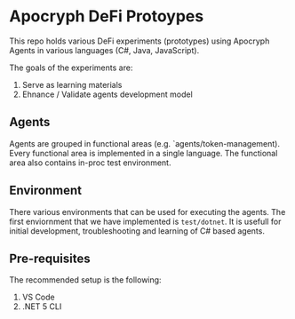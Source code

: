 # Apocryph DeFi Protoypes

This repo holds various DeFi experiments (prototypes) using
Apocryph Agents in various languages (C#, Java, JavaScript).

The goals of the experiments are:
1. Serve as learning materials
2. Ehnance / Validate agents development model

## Agents

Agents are grouped in functional areas (e.g. `agents/token-management). 
Every functional area is implemented in a single language. The 
functional area also contains in-proc test 
environment.

## Environment

There various environments that can be used for executing the agents. 
The first enviornment that we have implemented is `test/dotnet`. 
It is usefull for initial development, troubleshooting and learning of
C# based agents.

## Pre-requisites

The recommended setup is the following:

1. VS Code
2. .NET 5 CLI